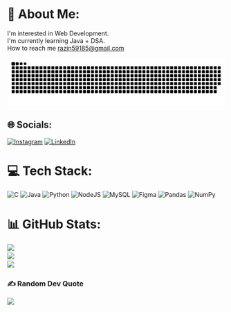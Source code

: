 # 💫 About Me:
I'm interested in Web Development.<br>I'm currently learning Java + DSA.<br>How to reach me  razin59185@gmail.com

<div align="center">
  <img  src="https://github.com/rxzin/rxzin/blob/main/grid_snake.svg"
       alt="snake" /></a>
</div>

## 🌐 Socials:
[![Instagram](https://img.shields.io/badge/Instagram-%23E4405F.svg?logo=Instagram&logoColor=white)](https://instagram.com/rxzin.7) [![LinkedIn](https://img.shields.io/badge/LinkedIn-%230077B5.svg?logo=linkedin&logoColor=white)](https://linkedin.com/in/RazinChinwala) 

# 💻 Tech Stack:
![C](https://img.shields.io/badge/c-%2300599C.svg?style=for-the-badge&logo=c&logoColor=white) ![Java](https://img.shields.io/badge/java-%23ED8B00.svg?style=for-the-badge&logo=java&logoColor=white) ![Python](https://img.shields.io/badge/python-3670A0?style=for-the-badge&logo=python&logoColor=ffdd54) ![NodeJS](https://img.shields.io/badge/node.js-6DA55F?style=for-the-badge&logo=node.js&logoColor=white) ![MySQL](https://img.shields.io/badge/mysql-%2300f.svg?style=for-the-badge&logo=mysql&logoColor=white) 	![Figma](https://img.shields.io/badge/figma-%23F24E1E.svg?style=for-the-badge&logo=figma&logoColor=white) ![Pandas](https://img.shields.io/badge/pandas-%23150458.svg?style=for-the-badge&logo=pandas&logoColor=white) ![NumPy](https://img.shields.io/badge/numpy-%23013243.svg?style=for-the-badge&logo=numpy&logoColor=white)
# 📊 GitHub Stats:
![](https://github-readme-stats.vercel.app/api?username=Razin&theme=gotham&hide_border=false&include_all_commits=false&count_private=false)<br/>
![](https://github-readme-streak-stats.herokuapp.com/?user=Razin&theme=gotham&hide_border=false)<br/>
![](https://github-readme-stats.vercel.app/api/top-langs/?username=Razin&theme=gotham&hide_border=false&include_all_commits=false&count_private=false&layout=compact)

### ✍️ Random Dev Quote
![](https://quotes-github-readme.vercel.app/api?type=horizontal&theme=dark)

